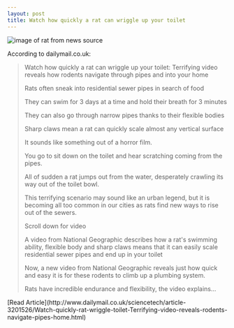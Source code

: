 ```yaml
---
layout: post
title: Watch how quickly a rat can wriggle up your toilet
---
```


![image of rat from news source](http://i.dailymail.co.uk/i/pix/2015/08/18/00/2B73138C00000578-0-image-a-4_1439852741302.jpg)

According to dailymail.co.uk: 
<blockquote>Watch how quickly a rat can wriggle up your toilet: Terrifying video reveals how rodents navigate through pipes and into your home

Rats often sneak into residential sewer pipes in search of food

They can swim for 3 days at a time and hold their breath for 3 minutes

They can also go through narrow pipes thanks to their flexible bodies

Sharp claws mean a rat can quickly scale almost any vertical surface

It sounds like something out of a horror film.

You go to sit down on the toilet and hear scratching coming from the pipes.

All of sudden a rat jumps out from the water, desperately crawling its way out of the toilet bowl.

This terrifying scenario may sound like an urban legend, but it is becoming all too common in our cities as rats find new ways to rise out of the sewers.

Scroll down for video

A video from National Geographic describes how a rat's swimming ability, flexible body and sharp claws means that it can easily scale residential sewer pipes and end up in your toilet

Now, a new video from National Geographic reveals just how quick and easy it is for these rodents to climb up a plumbing system.

Rats have incredible endurance and flexibility, the video explains...
</blockquote>
[Read Article](http://www.dailymail.co.uk/sciencetech/article-3201526/Watch-quickly-rat-wriggle-toilet-Terrifying-video-reveals-rodents-navigate-pipes-home.html)

